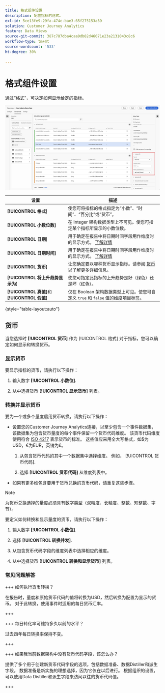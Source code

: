 ```yaml
---
title: 格式组件设置
description: 配置指标的格式。
exl-id: 5ce13fe9-29fa-474c-bae3-65f275153a59
solution: Customer Journey Analytics
feature: Data Views
source-git-commit: 387c787dba4caa9db82d46071e23a2131043c8c6
workflow-type: tm+mt
source-wordcount: '533'
ht-degree: 30%

---
```


# 格式组件设置

通过“格式”，可决定如何显示给定的指标。

![格式设置](../assets/format-settings.png)

| 设置 | 描述 |
| --- | --- |
| **[!UICONTROL 格式]** | 使您可将指标的格式指定为“小数”、“时间”、“百分比”或“货币”。 |
| **[!UICONTROL 小数位数]** | 在 Integer 架构数据类型上不可见。使您可指定某个指标所显示的小数位数。 |
| **[!UICONTROL 日期]** | 用于确定在报告中将日期时间字段用作维度时的显示方式。 [了解详情](../../use-cases/data-views/data-views-usecases.md#date-and-date-time-use-cases) |
| **[!UICONTROL 日期时间]** | 用于确定在报告中将日期时间字段用作维度时的显示方式。 [了解详情](../../use-cases/data-views/data-views-usecases.md#date-and-date-time-use-cases) |
| **[!UICONTROL 货币]** | 让您确定要以哪种货币显示指标。请参阅 [货币](#currency) 以了解更多详细信息。 |
| **[!UICONTROL 将上升趋势显示为]** | 使您可指定此指标的上升趋势是好（绿色）还是坏（红色）。 |
| **[!UICONTROL 真值]**&#x200B;和&#x200B;**[!UICONTROL 假值]** | 仅在 Boolean 架构数据类型上可见。使您可自定义 `true` 和 `false` 值的维度项目标签。 |

{style="table-layout:auto"}

## 货币

当您选择时 **[!UICONTROL 货币]** 作为 [!UICONTROL 格式] 对于指标，您可以确定如何显示和转换货币。

### 显示货币

要显示指标的货币，请执行以下操作：

1. 输入数字 **[!UICONTROL 小数位]**.

1. 从中选择货币 **[!UICONTROL 显示货币]** 列表。


### 转换并显示货币

要为一个或多个量度启用货币转换，请执行以下操作：

- 设置您的Customer Journey Analytics连接，以至少包含一个事件数据集，该数据集为包含货币量度的每个事件保留一个货币代码维度。 该货币代码维度使用符合 [ISO 4217](https://www.iso.org/iso-4217-currency-codes.html) 表示货币的标准。 这些值应采用全大写格式，如$为USD，€为EUR，英镑为£。

   1. 从包含货币代码的其中一个数据集中选择维度。 例如， [!UICONTROL 货币代码].

   1. 选择 **[!UICONTROL 货币代码]** 从维度列表中。

- 如果有更多维包含要用于货币兑换的货币代码，请重复这些步骤。

>[!NOTE]
>
>为货币兑换选择的量度必须具有数字类型（双精度、长精度、整数、短整数、字节）。


要定义如何转换和显示量度的货币，请执行以下操作：

1. 输入数字 **[!UICONTROL 小数位]**.

1. 选择 **[!UICONTROL 转换并发]**.

1. 从包含货币代码字段的维度列表中选择相应的维度。

1. 从中选择货币 **[!UICONTROL 转换和显示货币]** 列表。

### 常见问题解答

+++ 如何执行货币转换？

在报告时，量度和原始货币代码的值将转换为USD，然后转换为配置为显示的货币。 对于此转换，使用事件时适用的每日货币汇率。

+++


+++ 每日转化率可维持多久以前的水平？

过去四年每日转换率保持不变。

+++


+++ 如果我当前数据架构中没有货币代码字段，该怎么办？

提供了多个用于创建新货币代码字段的选项，包括数据准备、数据Distiller和派生字段。 数据准备是新实施的理想选择，因为它仅在以后进行。 根据组织的设置，可以使用Data Distiller和派生字段来访问以往的货币代码值。

+++

